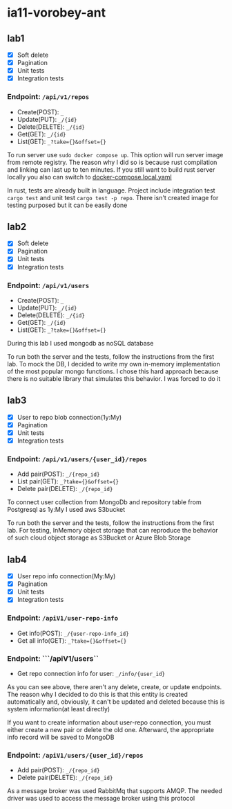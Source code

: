 # ia11-vorobey-ant

## lab1

- [X]  Soft delete
- [X]  Pagination
- [X]  Unit tests
- [X]  Integration tests

### Endpoint: ```/api/v1/repos```

- Create(POST): ```_```
- Update(PUT): ```_/{id}```
- Delete(DELETE): ```_/{id}```
- Get(GET): ```_/{id}```
- List(GET): ```_?take={}&offset={}```

To run server use ```sudo docker compose up```. This option will run server image from remote registry. The reason why I did so is because rust compilation and linking can last up to ten minutes. If you still want to build rust server locally you also can switch to [docker-compose.local.yaml](docker-compose.local.yaml)

In rust, tests are already built in language. Project include integration test ```cargo test``` and unit test ```cargo test -p repo```. There isn't created image for testing purposed but it can be easily done

## lab2

- [X]  Soft delete
- [X]  Pagination
- [X]  Unit tests
- [X]  Integration tests

### Endpoint: ```/api/v1/users```

- Create(POST): ```_```
- Update(PUT): ```_/{id}```
- Delete(DELETE): ```_/{id}```
- Get(GET): ```_/{id}```
- List(GET): ```_?take={}&offset={}```

During this lab I used mongodb as noSQL database

To run both the server and the tests, follow the instructions from the first lab. To mock the DB, I decided to write my own in-memory implementation of the most popular mongo functions. I chose this hard approach because there is no suitable library that simulates this behavior. I was forced to do it

## lab3

- [X]  User to repo blob connection(1y:My)
- [X]  Pagination
- [X]  Unit tests
- [X]  Integration tests

### Endpoint: ```/api/v1/users/{user_id}/repos```

- Add pair(POST): ```_/{repo_id}```
- List pair(GET): ```_?take={}&offset={}```
- Delete pair(DELETE): ```_/{repo_id}```

To connect user collection from MongoDb and repository table from Postgresql as 1y:My I used aws S3bucket

To run both the server and the tests, follow the instructions from the first lab. For testing, InMemory object storage that can reproduce the behavior of such cloud object storage as S3Bucket or Azure Blob Storage


## lab4

- [X]  User repo info connection(My:My)
- [X]  Pagination
- [X]  Unit tests
- [X]  Integration tests

### Endpoint: ```/apiV1/user-repo-info```

- Get info(POST): ```_/{user-repo-info_id}```
- Get all info(GET): ```_?take={}&offset={}```

### Endpoint: ```/apiV1/users``
- Get repo connection info for user: ```_/info/{user_id}```


As you can see above, there aren't any delete, create, or update endpoints. The reason why I decided to do this is that this entity is created automatically and, obviously, it can't be updated and deleted because this is system information(at least directly)

If you want to create information about user-repo connection, you must either create a new pair or delete the old one. Afterward, the appropriate info record will be saved to MongoDB

### Endpoint: ```/apiV1/users/{user_id}/repos```

- Add pair(POST): ```_/{repo_id}```
- Delete pair(DELETE): ```_/{repo_id}```

As a message broker was used RabbitMq that supports AMQP. The needed driver was used to access the message broker using this protocol
